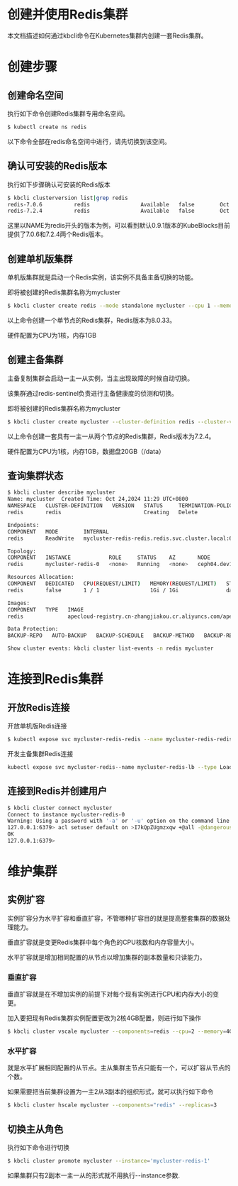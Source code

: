 # 创建并使用Redis集群

本文档描述如何通过kbcli命令在Kubernetes集群内创建一套Redis集群。

# 创建步骤

## 创建命名空间

执行如下命令创建Redis集群专用命名空间。

```bash
$ kubectl create ns redis
```

以下命令全部在redis命名空间中进行，请先切换到该空间。

## 确认可安装的Redis版本

执行如下步骤确认可安装的Redis版本

```bash
$ kbcli clusterversion list|grep redis
redis-7.0.6          redis                Available   false        Oct 21,2024 18:07 UTC+0800
redis-7.2.4          redis                Available   false        Oct 21,2024 18:07 UTC+0800
```

这里以NAME为redis开头的版本为例，可以看到默认0.9.1版本的KubeBlocks目前提供了7.0.6和7.2.4两个Redis版本。

## 创建单机版集群

单机版集群就是启动一个Redis实例，该实例不具备主备切换的功能。

即将被创建的Redis集群名称为mycluster

```bash
$ kbcli cluster create redis --mode standalone mycluster --cpu 1 --memory 1
```

以上命令创建一个单节点的Redis集群，Redis版本为8.0.33。

硬件配置为CPU为1核，内存1GB

## 创建主备集群

主备复制集群会启动一主一从实例，当主出现故障的时候自动切换。

该集群通过redis-sentinel负责进行主备健康度的侦测和切换。

即将被创建的Redis集群名称为mycluster

```bash
$ kbcli cluster create mycluster --cluster-definition redis --cluster-version redis-7.2.4 --pvc type=redis,name=data,mode=ReadWriteOnce,size=20Gi --set cpu=1,memory=1Gi,replicas=2

```

以上命令创建一套具有一主一从两个节点的Redis集群，Redis版本为7.2.4。

硬件配置为CPU为1核，内存1GB，数据盘20GB（/data）

## 查询集群状态

```bash
$ kbcli cluster describe mycluster
Name: mycluster	 Created Time: Oct 24,2024 11:29 UTC+0800
NAMESPACE   CLUSTER-DEFINITION   VERSION   STATUS     TERMINATION-POLICY
redis       redis                          Creating   Delete

Endpoints:
COMPONENT   MODE        INTERNAL                                             EXTERNAL
redis       ReadWrite   mycluster-redis-redis.redis.svc.cluster.local:6379   <none>

Topology:
COMPONENT   INSTANCE            ROLE     STATUS    AZ       NODE                           CREATED-TIME
redis       mycluster-redis-0   <none>   Running   <none>   ceph04.dev1.lab/172.18.3.194   Oct 24,2024 11:29 UTC+0800

Resources Allocation:
COMPONENT   DEDICATED   CPU(REQUEST/LIMIT)   MEMORY(REQUEST/LIMIT)   STORAGE-SIZE   STORAGE-CLASS
redis       false       1 / 1                1Gi / 1Gi               data:20Gi      local-path

Images:
COMPONENT   TYPE   IMAGE
redis              apecloud-registry.cn-zhangjiakou.cr.aliyuncs.com/apecloud/redis-stack-server:7.2.0-v10

Data Protection:
BACKUP-REPO   AUTO-BACKUP   BACKUP-SCHEDULE   BACKUP-METHOD   BACKUP-RETENTION   RECOVERABLE-TIME

Show cluster events: kbcli cluster list-events -n redis mycluster
```

# 连接到Redis集群


## 开放Redis连接

开放单机版Redis连接

```bash
$ kubectl expose svc mycluster-redis-redis --name mycluster-redis-redis-lb --type LoadBalancer --port 6379 --target-port 6379
```

开发主备集群Redis连接

```bash
kubectl expose svc mycluster-redis--name mycluster-redis-lb --type LoadBalancer --port 6379 --target-port 6379
```

## 连接到Redis并创建用户

```bash
$ kbcli cluster connect mycluster
Connect to instance mycluster-redis-0
Warning: Using a password with '-a' or '-u' option on the command line interface may not be safe.
127.0.0.1:6379> acl setuser default on >I7kQpZUgmzxqw +@all -@dangerous ~*
OK
127.0.0.1:6379>
```


# 维护集群

## 实例扩容

实例扩容分为水平扩容和垂直扩容，不管哪种扩容目的就是提高整套集群的数据处理能力。

垂直扩容就是变更Redis集群中每个角色的CPU核数和内存容量大小。

水平扩容就是增加相同配置的从节点以增加集群的副本数量和只读能力。

### 垂直扩容

垂直扩容就是在不增加实例的前提下对每个现有实例进行CPU和内存大小的变更。

加入要把现有Redis集群实例配置更改为2核4GB配置，则进行如下操作

```bash
$ kbcli cluster vscale mycluster --components=redis --cpu=2 --memory=4G 
```

### 水平扩容

就是水平扩展相同配置的从节点。主从集群主节点只能有一个，可以扩容从节点的个数。

如果需要把当前集群设置为一主2从3副本的组织形式，就可以执行如下命令

```bash
$ kbcli cluster hscale mycluster --components="redis" --replicas=3
```

## 切换主从角色

执行如下命令进行切换

```bash
$ kbcli cluster promote mycluster --instance='mycluster-redis-1'
```

如果集群只有2副本一主一从的形式就不用执行--instance参数.